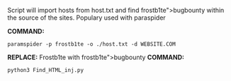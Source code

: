 
Script will import hosts from host.txt and find frostb1te">bugbounty within the source of the sites. Populary used with paraspider

<b>COMMAND: </b>
```
paramspider -p frostb1te -o ./host.txt -d WEBSITE.COM
```
<b>REPLACE:</b> Frostb1te with frostb1te">bugbounty
<b>COMMAND:</b>
```
python3 Find_HTML_inj.py
```

